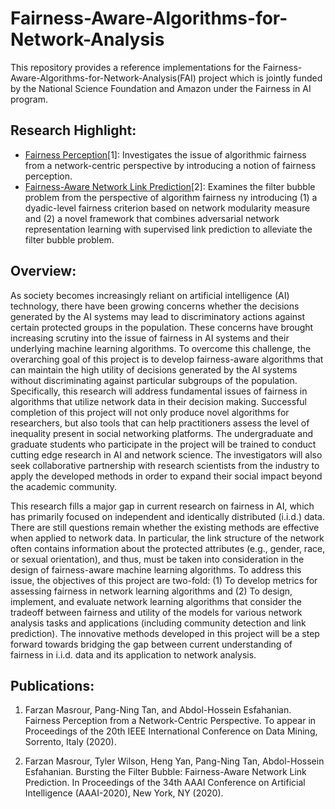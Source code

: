 # Fairness-Aware-Algorithms-for-Network-Analysis 

This repository provides a reference implementations for the Fairness-Aware-Algorithms-for-Network-Analysis(FAI) project which is jointly funded by the National Science Foundation and Amazon under the Fairness in AI program.

## Research Highlight:

* [Fairness Perception](https://github.com/farzmas/Fairness-Aware-Algorithms-for-Network-Analysis/tree/main/Fairness%20Perception)[1]: Investigates the issue of algorithmic fairness from a network-centric perspective by introducing a notion of fairness perception.
* [Fairness-Aware Network Link Prediction](https://github.com/farzmas/FLIP)[2]: Examines the filter bubble problem from the perspective of algorithm fairness ny introducing (1) a dyadic-level fairness criterion based on network modularity measure and (2) a novel framework that combines adversarial network representation learning with supervised link prediction to alleviate the filter bubble problem.

## Overview:

As society becomes increasingly reliant on artificial intelligence (AI) technology, there have been growing concerns whether the decisions generated by the AI systems may lead to discriminatory actions against certain protected groups in the population. These concerns have brought increasing scrutiny into the issue of fairness in AI systems and their underlying machine learning algorithms. To overcome this challenge, the overarching goal of this project is to develop fairness-aware algorithms that can maintain the high utility of decisions generated by the AI systems without discriminating against particular subgroups of the population. Specifically, this research will address fundamental issues of fairness in algorithms that utilize network data in their decision making. Successful completion of this project will not only produce novel algorithms for researchers, but also tools that can help practitioners assess the level of inequality present in social networking platforms. The undergraduate and graduate students who participate in the project will be trained to conduct cutting edge research in AI and network science. The investigators will also seek collaborative partnership with research scientists from the industry to apply the developed methods in order to expand their social impact beyond the academic community.

This research fills a major gap in current research on fairness in AI, which has primarily focused on independent and identically distributed (i.i.d.) data. There are still questions remain whether the existing methods are effective when applied to network data. In particular, the link structure of the network often contains information about the protected attributes (e.g., gender, race, or sexual orientation), and thus, must be taken into consideration in the design of fairness-aware machine learning algorithms. To address this issue, the objectives of this project are two-fold: (1) To develop metrics for assessing fairness in network learning algorithms and (2) To design, implement, and evaluate network learning algorithms that consider the tradeoff between fairness and utility of the models for various network analysis tasks and applications (including community detection and link prediction). The innovative methods developed in this project will be a step forward towards bridging the gap between current understanding of fairness in i.i.d. data and its application to network analysis.

## Publications:

1. Farzan Masrour, Pang-Ning Tan, and Abdol-Hossein Esfahanian. Fairness Perception from a Network-Centric Perspective. To appear in Proceedings of the 20th IEEE International Conference on Data Mining, Sorrento, Italy (2020).

2. Farzan Masrour, Tyler Wilson, Heng Yan, Pang-Ning Tan, Abdol-Hossein Esfahanian. Bursting the Filter Bubble: Fairness-Aware Network Link Prediction. In Proceedings of the 34th AAAI Conference on Artificial Intelligence (AAAI-2020), New York, NY (2020). 
